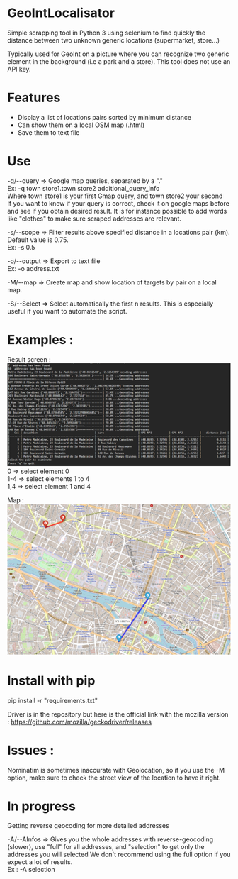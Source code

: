 # GeoIntLocalisator
 Simple scrapping tool in Python 3 using selenium to find quickly the distance between two unknown generic locations (supermarket, store...)

 Typically used for GeoInt on a picture where you can recognize two generic element in the background (i.e a park and a store).
 This tool does not use an API key.

# Features 
-	Display a list of locations pairs sorted by minimum distance
-	Can show them on a local OSM map (.html)
-	Save them to text file


# Use
-q/--query => Google map queries, separated by a "."<br/> 
Ex: -q town store1.town store2 additional_query_info<br/>
Where town store1 is your first Gmap query, and town store2 your second <br/>
If you want to know if your query is correct, check it on google maps before and see if you obtain desired result.
It is for instance possible to add words like "clothes" to make sure scraped addresses are relevant.<br/>

-s/--scope => Filter results above specified distance in a locations pair (km). Default value is 0.75.<br/>
Ex: -s 0.5

-o/--output => Export to text file<br/>
Ex: -o address.txt

-M/--map => Create map and show location of targets by pair on a local map.

-S/--Select => Select automatically the first n results. This is especially useful if you want to automate the script.

# Examples :
Result screen :
![Result screen](Examples//result_table.png)
0 => select element 0<br/>
1-4 => select elements 1 to 4<br/>
1,4 => select element 1 and 4<br/>


Map :
![Result screen](Examples//map_example.png)

# Install with pip
pip install -r "requirements.txt"

Driver is in the repository but here is the official link with the mozilla version :
https://github.com/mozilla/geckodriver/releases

# Issues :
Nominatim is sometimes inaccurate with Geolocation, so if you use the -M option, make sure to check the street view of the location to have it right.

# In progress 
Getting reverse geocoding for more detailed addresses

-A/--AInfos => Gives you the whole addresses with reverse-geocoding (slower), use "full"
	for all addresses, and "selection" to get only the addresses you will selected
	We don't recommend using the full option if you expect a lot of results.<br/>
Ex : -A selection
